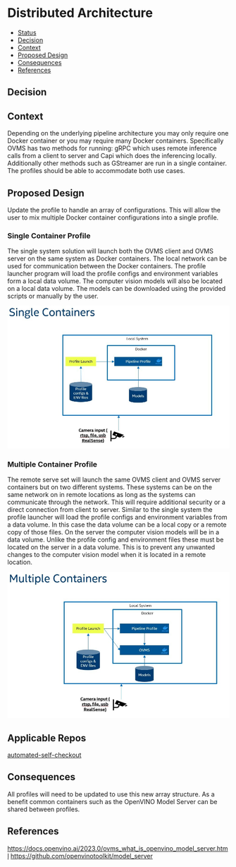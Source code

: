 # Distributed Architecture

<!--ts-->

- [Status](#status)
- [Decision](#decision)
- [Context](#context)
- [Proposed Design](#proposed-design)
- [Consequences](#consequences)
- [References](#references)

<!--te-->

## Decision

<!-- Requirements approval board will update this section with justification for approval or rejection -->

## Context  

<!-- Please provide context to the requirement. -->

Depending on the underlying pipeline architecture you may only require one Docker container or you may require many Docker containers. Specifically OVMS has two methods for running: gRPC which uses remote inference calls from a client to server and Capi which does the inferencing locally. Additionally other methods such as GStreamer are run in a single container. The profiles should be able to accommodate both use cases.

## Proposed Design 

<!-- Please provide a high level design of the proposed requirement. -->

Update the profile to handle an array of configurations. This will allow the user to mix multiple Docker container configurations into a single profile.

### Single Container Profile

The single system solution will launch both the OVMS client and OVMS server on the same system as Docker containers. The local network can be used for communication between the Docker containers. The profile launcher program will load the profile configs and environment variables form a local data volume. The computer vision models will also be located on a local data volume. The models can be downloaded using the provided scripts or manually by the user.

[![Single System](./images/single-pipeline.jpg)](./images/single-pipeline.jpg)

### Multiple Container Profile

The remote serve set will launch the same OVMS client and OVMS server containers but on two different systems. These systems can be on the same network on in remote locations as long as the systems can communicate through the network. This will require additional security or a direct connection from client to server. Similar to the single system the profile launcher will load the profile configs and environment variables from a data volume. In this case the data volume can be a local copy or a remote copy of those files. On the server the computer vision models will be in a data volume. Unlike the profile config and environment files these must be located on the server in a data volume. This is to prevent any unwanted changes to the computer vision model when it is located in a remote location. 

[![Remote Server](./images/multiple-pipelines.jpg)](./images/multiple-pipelines.jpg)


## Applicable Repos

[automated-self-checkout](https://github.com/intel-retail/automated-self-checkout)

## Consequences

<!-- Please provide a description of what consequences this requirement will have on the project. This includes breaking and non-breaking changes to all microservices -->

All profiles will need to be updated to use this new array structure. As a benefit common containers such as the OpenVINO Model Server can be shared between profiles.

## References

<!-- [link](requirements-review-process.md) - useful links for the design -->

https://docs.openvino.ai/2023.0/ovms_what_is_openvino_model_server.html
https://github.com/openvinotoolkit/model_server